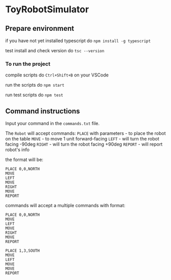 # ToyRobotSimulator

## Prepare environment
if you have not yet installed typescript
do `npm install -g typescript`

test install and check version
do `tsc --version`

### To run the project

compile scripts
do `Ctrl+Shift+B` on your VSCode

run the scripts
do `npm start`

run test scripts
do `npm test`

## Command instructions
Input your command in the `commands.txt` file.

The `Robot` will accept commands:
`PLACE` with parameters - to place the robot on the table
`MOVE` - to move 1 unit forward-facing
`LEFT` - will turn the robot facing -90deg
`RIGHT` - will turn the robot facing +90deg
`REPORT` - will report robot's info

the format will be:

```
PLACE 0,0,NORTH
MOVE
LEFT
MOVE
RIGHT
MOVE
REPORT
```

commands will accept a multiple commands with format:
```
PLACE 0,0,NORTH
MOVE
LEFT
MOVE
RIGHT
MOVE
REPORT

PLACE 1,3,SOUTH
MOVE
LEFT
MOVE
MOVE
REPORT
```